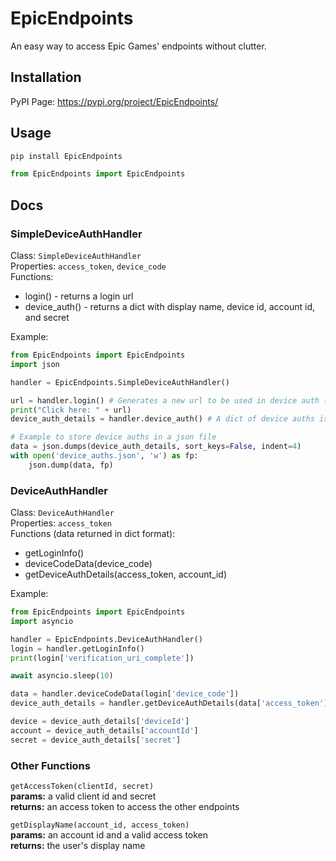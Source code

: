 # EpicEndpoints
An easy way to access Epic Games' endpoints without clutter.

## Installation
PyPI Page: https://pypi.org/project/EpicEndpoints/

## Usage
```bash
pip install EpicEndpoints
``` 
```python
from EpicEndpoints import EpicEndpoints
```

## Docs

### SimpleDeviceAuthHandler
Class: `SimpleDeviceAuthHandler` <br>
Properties: `access_token`, `device_code`<br>
Functions:<br>
- login() - returns a login url
- device_auth() - returns a dict with display name, device id, account id, and secret

Example:
```python
from EpicEndpoints import EpicEndpoints
import json

handler = EpicEndpoints.SimpleDeviceAuthHandler()

url = handler.login() # Generates a new url to be used in device auth (this MUST be created before using device_auth())
print("Click here: " + url) 
device_auth_details = handler.device_auth() # A dict of device auths is created automatically when the user clicks "confirm"

# Example to store device auths in a json file
data = json.dumps(device_auth_details, sort_keys=False, indent=4)
with open('device_auths.json', 'w') as fp:
    json.dump(data, fp)
```

### DeviceAuthHandler
Class: `DeviceAuthHandler` <br>
Properties: `access_token`<br>
Functions (data returned in dict format):<br>
- getLoginInfo()<br>
- deviceCodeData(device_code)<br>
- getDeviceAuthDetails(access_token, account_id)<br>

Example:
```python
from EpicEndpoints import EpicEndpoints
import asyncio

handler = EpicEndpoints.DeviceAuthHandler()
login = handler.getLoginInfo()
print(login['verification_uri_complete'])

await asyncio.sleep(10)

data = handler.deviceCodeData(login['device_code'])
device_auth_details = handler.getDeviceAuthDetails(data['access_token'],data['account_id'])

device = device_auth_details['deviceId']
account = device_auth_details['accountId']
secret = device_auth_details['secret']
```

### Other Functions <br>
`getAccessToken(clientId, secret)`<br>
**params:** a valid client id and secret<br>
**returns:** an access token to access the other endpoints<br>

`getDisplayName(account_id, access_token)`<br>
**params:** an account id and a valid access token<br>
**returns:** the user's display name<br>
